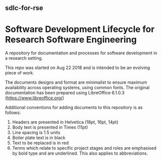 ## sdlc-for-rse
# Software Development Lifecycle for Research Software Engineering

A repository for documentation and processes for software development in a research setting. 

This repo was started on Aug 22 2018 and is intended to be an evolving piece of work.

The documents designs and format are minimalist to ensure maximum availability across operating systems, using common fonts. The original documentation has been prepared using LibreOffice 6.1.0.3 (https://www.libreoffice.org/)

Additional conventions for adding documents to this repository is as follows:
1. Headers are presented in Helvetica (18pt, 16pt, 14pt)
2. Body text is presented in Times (11pt)
3. Line spacing is 1.5 units
4. Boiler plate text is in black
5. Text to be replaced is in red
6. Terms which relate to specific project stages and roles are emphasised by bold type and are underlined. This also applies to abbreviations.
<!--stackedit_data:
eyJoaXN0b3J5IjpbLTIwMjU2NzNdfQ==
-->